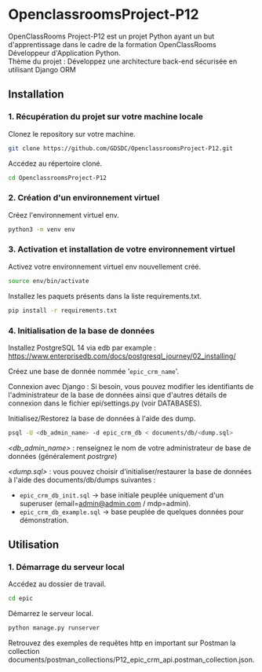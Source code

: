 # OpenclassroomsProject-P12
OpenClassRooms Project-P12 est un projet Python ayant un but d'apprentissage dans le cadre de la formation OpenClassRooms Développeur d'Application Python.  
Thème du projet : Développez une architecture back-end sécurisée en utilisant Django ORM


## Installation

### 1. Récupération du projet sur votre machine locale

Clonez le repository sur votre machine.

```bash
git clone https://github.com/GDSDC/OpenclassroomsProject-P12.git
```

Accédez au répertoire cloné.
```bash
cd OpenclassroomsProject-P12
```

### 2. Création d'un environnement virtuel 
Créez l'environnement virtuel env.
```bash
python3 -m venv env
```

### 3. Activation et installation de votre environnement virtuel 

Activez votre environnement virtuel env nouvellement créé.
```bash
source env/bin/activate
```

Installez les paquets présents dans la liste requirements.txt.
```bash
pip install -r requirements.txt
```

### 4. Initialisation de la base de données

Installez PostgreSQL 14 via edb par example : https://www.enterprisedb.com/docs/postgresql_journey/02_installing/

Créez une base de donnée nommée '`epic_crm_name`'.

Connexion avec Django : Si besoin, vous pouvez modifier les identifiants de l'administrateur de la base de données ainsi que d'autres détails de connexion dans le fichier epi/settings.py (voir DATABASES).

Initialisez/Restorez la base de données à l'aide des dump.
```bash
psql -U <db_admin_name> -d epic_crm_db < documents/db/<dump.sql>
```
_<db_admin_name>_ : renseignez le nom de votre administrateur de base de données (généralement _postrgre_)

_<dump.sql>_ : vous pouvez choisir d'initialiser/restaurer la base de données à l'aide des documents/db/dumps suivantes :
* `epic_crm_db_init.sql` -> base initiale peuplée uniquement d'un superuser (email=admin@admin.com / mdp=admin).
* `epic_crm_db_example.sql` -> base peuplée de quelques données pour démonstration.

## Utilisation

### 1. Démarrage du serveur local

Accédez au dossier de travail.
```bash
cd epic
```

Démarrez le serveur local.
```bash
python manage.py runserver
```

Retrouvez des exemples de requêtes http en important sur Postman la collection documents/postman_collections/P12_epic_crm_api.postman_collection.json.
